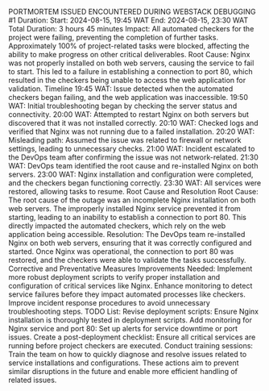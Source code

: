 PORTMORTEM ISSUED ENCOUNTERED DURING WEBSTACK DEBUGGING #1
Duration:
Start: 2024-08-15, 19:45 WAT
End: 2024-08-15, 23:30 WAT
Total Duration: 3 hours 45 minutes
Impact:
All automated checkers for the project were failing, preventing the completion of further tasks. Approximately 100% of project-related tasks were blocked, affecting the ability to make progress on other critical deliverables.
Root Cause:
Nginx was not properly installed on both web servers, causing the service to fail to start. This led to a failure in establishing a connection to port 80, which resulted in the checkers being unable to access the web application for validation.
Timeline
19:45 WAT: Issue detected when the automated checkers began failing, and the web application was inaccessible.
19:50 WAT: Initial troubleshooting began by checking the server status and connectivity.
20:00 WAT: Attempted to restart Nginx on both servers but discovered that it was not installed correctly.
20:10 WAT: Checked logs and verified that Nginx was not running due to a failed installation.
20:20 WAT: Misleading path: Assumed the issue was related to firewall or network settings, leading to unnecessary checks.
21:00 WAT: Incident escalated to the DevOps team after confirming the issue was not network-related.
21:30 WAT: DevOps team identified the root cause and re-installed Nginx on both servers.
23:00 WAT: Nginx installation and configuration were completed, and the checkers began functioning correctly.
23:30 WAT: All services were restored, allowing tasks to resume.
Root Cause and Resolution
Root Cause:
The root cause of the outage was an incomplete Nginx installation on both web servers. The improperly installed Nginx service prevented it from starting, leading to an inability to establish a connection to port 80. This directly impacted the automated checkers, which rely on the web application being accessible.
Resolution:
The DevOps team re-installed Nginx on both web servers, ensuring that it was correctly configured and started. Once Nginx was operational, the connection to port 80 was restored, and the checkers were able to validate the tasks successfully.
Corrective and Preventative Measures
Improvements Needed:
Implement more robust deployment scripts to verify proper installation and configuration of critical services like Nginx.
Enhance monitoring to detect service failures before they impact automated processes like checkers.
Improve incident response procedures to avoid unnecessary troubleshooting steps.
TODO List:
Revise deployment scripts: Ensure Nginx installation is thoroughly tested in deployment scripts.
Add monitoring for Nginx service and port 80: Set up alerts for service downtime or port issues.
Create a post-deployment checklist: Ensure all critical services are running before project checkers are executed.
Conduct training sessions: Train the team on how to quickly diagnose and resolve issues related to service installations and configurations.
These actions aim to prevent similar disruptions in the future and enable more efficient handling of related issues.
